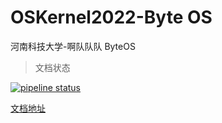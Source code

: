 # OSKernel2022-Byte OS

河南科技大学-啊队队队 ByteOS

> 文档状态

[![pipeline status](http://git.fzhuangyu.top/yufeng/oskernel2022-byte-os/badges/main/pipeline.svg)](http://git.fzhuangyu.top/yufeng/oskernel2022-byte-os/-/commits/main)

[文档地址](http://byteos.alexbd.cn)